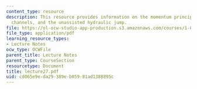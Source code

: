```yaml
---
content_type: resource
description: This resource provides information on the momentum principle for open
  channels, and the unassisted hydraulic jump.
file: https://ol-ocw-studio-app-production.s3.amazonaws.com/courses/1-060-engineering-mechanics-ii-spring-2006/cd065e9eda29389eb05981ad1388895c_lecture27.pdf
file_type: application/pdf
learning_resource_types:
- Lecture Notes
ocw_type: OCWFile
parent_title: Lecture Notes
parent_type: CourseSection
resourcetype: Document
title: lecture27.pdf
uid: cd065e9e-da29-389e-b059-81ad1388895c
---
```

